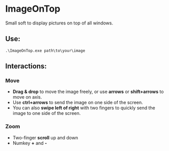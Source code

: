 # ImageOnTop
Small soft to display pictures on top of all windows.

## Use:
```
.\ImageOnTop.exe path\to\your\image
```

## Interactions:
### Move
- **Drag & drop** to move the image freely, or use **arrows** or **shift+arrows** to move on axis.
- Use **ctrl+arrows** to send the image on one side of the screen.
- You can also **swipe left of right** with two fingers to quickly send the image to one side of the screen.

### Zoom
- Two-finger **scroll** up and down
- Numkey **+** and **-**


